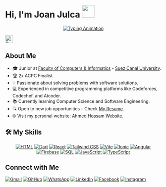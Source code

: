 
<body>
  <h1>
    Hi, I'm Joan Julca
    <img src="https://media.giphy.com/media/hvRJCLFzcasrR4ia7z/giphy.gif" width="40">
  </h1>

  <p align="center" class="typing-animation">
    <a href="https://github.com/DenverCoder1/readme-typing-svg">
      <img src="https://readme-typing-svg.herokuapp.com?font=Fira+Code&color=4CAF50&size=30&center=true&vCenter=true&width=800&height=60&lines=Software+Engineer+@bld.ai;Computer+Science+Student;2x+ACPC+Finalist;Expert+on+Codeforces;Division+1+on+Codechef;Always+learning+new+things" alt="Typing Animation">
    </a>
  </p>

  <p class="profile-views">
    <img src="https://komarev.com/ghpvc/?username=7oSkaaa&label=Profile%20Views&color=blue&style=flat-square" alt="Profile Views" height="25px">
  </p>

  <div class="about-me">
    <h2>About Me</h2>
    <ul>
      <li>🎓 Junior at <a href="http://suez.edu.eg/ar/%d9%83%d9%84%d9%8a%d8%a9-%d8%a7%d9%84%d8%ad%d8%a7%d8%b3%d8%a8%d8%a7%d8%aa-%d9%88%d8%a7%d9%84%d9%85%d8%b9%d9%84%d9%88%d9%85%d8%a7%d8%aa/">Faculty of Computers & Informatics</a> - <a href="http://suez.edu.eg/ar/">Suez Canal University</a>.</li>
      <li>🏆 2x ACPC Finalist.</li>
      <li>💡 Passionate about solving problems with software solutions.</li>
      <li>💻 Experienced in competitive programming platforms like Codeforces, Codechef, and Atcoder.</li>
      <li>📚 Currently learning Computer Science and Software Engineering.</li>
      <li>🔍 Open to new job opportunities – Check <a href="http://lnkiy.in/Ahmed_Hossam_Resume">My Resume</a>.</li>
      <li>🌐 Visit my personal website: <a href="https://cutt.ly/Ahmed_Hossam_Website">Ahmed Hossam Website</a>.</li>
    </ul>
  </div>

 <div class="skills">
  <h2>🛠️ My Skills</h2>
  <p align="center"> 
    <a href="https://developer.mozilla.org/en-US/docs/Web/HTML"><img src="https://img.shields.io/badge/HTML5-%23E34F26.svg?style=plastic&logo=html5&logoColor=white" alt="HTML"></a>  
    <a href="https://dart.dev/"><img src="https://img.shields.io/badge/Dart-%230175C2.svg?style=plastic&logo=dart&logoColor=white" alt="Dart"></a>
    <a href="https://reactjs.org/"><img src="https://img.shields.io/badge/React-%2361DAFB.svg?style=plastic&logo=react&logoColor=black" alt="React"></a>  
    <a href="https://tailwindcss.com/"><img src="https://img.shields.io/badge/Tailwind%20CSS-%2338B2AC.svg?style=plastic&logo=tailwind-css&logoColor=white" alt="Tailwind CSS"></a>  
    <a href="https://vitejs.dev/"><img src="https://img.shields.io/badge/Vite-%23646CFF.svg?style=plastic&logo=vite&logoColor=white" alt="Vite"></a>  
    <a href="https://ionicframework.com/"><img src="https://img.shields.io/badge/Ionic-%234385F4.svg?style=plastic&logo=ionic&logoColor=white" alt="Ionic"></a>
    <a href="https://angular.io/"><img src="https://img.shields.io/badge/Angular-%23DD0031.svg?style=plastic&logo=angular&logoColor=white" alt="Angular"></a>
    <a href="https://firebase.google.com/"><img src="https://img.shields.io/badge/Firebase-%23FFCA28.svg?style=plastic&logo=firebase&logoColor=black" alt="Firebase"></a>  
    <a href="https://www.mysql.com/"><img src="https://img.shields.io/badge/MySQL-%2300f.svg?style=plastic&logo=mysql&logoColor=white" alt="SQL"></a>
    <a href="https://developer.mozilla.org/en-US/docs/Web/JavaScript"><img src="https://img.shields.io/badge/JavaScript-%23F7DF1E.svg?style=plastic&logo=javascript&logoColor=black" alt="JavaScript"></a>  
    <a href="https://www.typescriptlang.org/"><img src="https://img.shields.io/badge/TypeScript-%23007ACC.svg?style=plastic&logo=typescript&logoColor=white" alt="TypeScript"></a>
  </p>
</div>


  <div class="connect">
    <h2>Connect with Me</h2>
    <p>
      <a href="mailto:ahmed.7oskaa@gmail.com"><img src="https://img.shields.io/badge/Gmail-EA4335.svg?style=plastic&logo=gmail&logoColor=white" alt="Gmail"></a>  
      <a href="https://github.com/7oSkaaa"><img src="https://img.shields.io/badge/GitHub-181717.svg?style=plastic&logo=github&logoColor=white" alt="GitHub"></a>  
      <a href="https://wa.me/0201208822340"><img src="https://img.shields.io/badge/WhatsApp-25D366.svg?style=plastic&logo=whatsapp&logoColor=white" alt="WhatsApp"></a>  
      <a href="https://www.linkedin.com/in/7oskaa/"><img src="https://img.shields.io/badge/LinkedIn-0A66C2.svg?style=plastic&logo=linkedin&logoColor=white" alt="LinkedIn"></a>  
      <a href="https://www.facebook.com/7oSkaaa"><img src="https://img.shields.io/badge/Facebook-1877F2.svg?style=plastic&logo=facebook&logoColor=white" alt="Facebook"></a>  
      <a href="https://www.instagram.com/ahmed_7oskaa/"><img src="https://img.shields.io/badge/Instagram-E4405F.svg?style=plastic&logo=instagram&logoColor=white" alt="Instagram"></a>  
    </p>
  </div>
</body>
</html>
